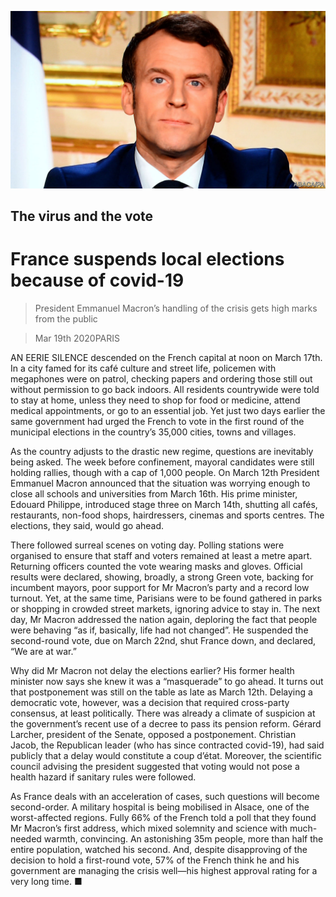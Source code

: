 ![](./images/20200321_EUP501.jpg)

## The virus and the vote

# France suspends local elections because of covid-19

> President Emmanuel Macron’s handling of the crisis gets high marks from the public

> Mar 19th 2020PARIS

AN EERIE SILENCE descended on the French capital at noon on March 17th. In a city famed for its café culture and street life, policemen with megaphones were on patrol, checking papers and ordering those still out without permission to go back indoors. All residents countrywide were told to stay at home, unless they need to shop for food or medicine, attend medical appointments, or go to an essential job. Yet just two days earlier the same government had urged the French to vote in the first round of the municipal elections in the country’s 35,000 cities, towns and villages.

As the country adjusts to the drastic new regime, questions are inevitably being asked. The week before confinement, mayoral candidates were still holding rallies, though with a cap of 1,000 people. On March 12th President Emmanuel Macron announced that the situation was worrying enough to close all schools and universities from March 16th. His prime minister, Edouard Philippe, introduced stage three on March 14th, shutting all cafés, restaurants, non-food shops, hairdressers, cinemas and sports centres. The elections, they said, would go ahead.

There followed surreal scenes on voting day. Polling stations were organised to ensure that staff and voters remained at least a metre apart. Returning officers counted the vote wearing masks and gloves. Official results were declared, showing, broadly, a strong Green vote, backing for incumbent mayors, poor support for Mr Macron’s party and a record low turnout. Yet, at the same time, Parisians were to be found gathered in parks or shopping in crowded street markets, ignoring advice to stay in. The next day, Mr Macron addressed the nation again, deploring the fact that people were behaving “as if, basically, life had not changed”. He suspended the second-round vote, due on March 22nd, shut France down, and declared, “We are at war.”

Why did Mr Macron not delay the elections earlier? His former health minister now says she knew it was a “masquerade” to go ahead. It turns out that postponement was still on the table as late as March 12th. Delaying a democratic vote, however, was a decision that required cross-party consensus, at least politically. There was already a climate of suspicion at the government’s recent use of a decree to pass its pension reform. Gérard Larcher, president of the Senate, opposed a postponement. Christian Jacob, the Republican leader (who has since contracted covid-19), had said publicly that a delay would constitute a coup d’état. Moreover, the scientific council advising the president suggested that voting would not pose a health hazard if sanitary rules were followed.

As France deals with an acceleration of cases, such questions will become second-order. A military hospital is being mobilised in Alsace, one of the worst-affected regions. Fully 66% of the French told a poll that they found Mr Macron’s first address, which mixed solemnity and science with much-needed warmth, convincing. An astonishing 35m people, more than half the entire population, watched his second. And, despite disapproving of the decision to hold a first-round vote, 57% of the French think he and his government are managing the crisis well—his highest approval rating for a very long time. ■